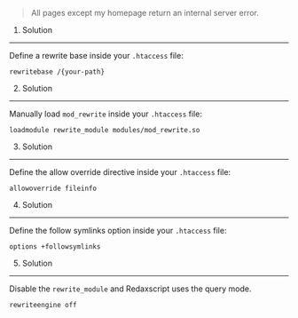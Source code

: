 > All pages except my homepage return an internal server error.


1. Solution
-----------

Define a rewrite base inside your `.htaccess` file:

```
rewritebase /{your-path}
```


2. Solution
-----------

Manually load `mod_rewrite` inside your `.htaccess` file:

```
loadmodule rewrite_module modules/mod_rewrite.so
```


3. Solution
-----------

Define the allow override directive inside your `.htaccess` file:

```
allowoverride fileinfo
```


4. Solution
-----------

Define the follow symlinks option inside your `.htaccess` file:

```
options +followsymlinks
```


5. Solution
-----------

Disable the `rewrite_module` and Redaxscript uses the query mode.

```
rewriteengine off
```